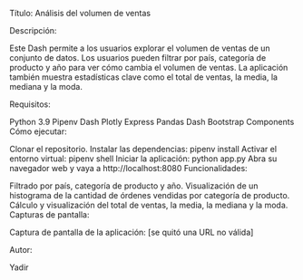 Título: Análisis del volumen de ventas

Descripción:

Este Dash permite a los usuarios explorar el volumen de ventas de un conjunto de datos. Los usuarios pueden filtrar por país, categoría de producto y año para ver cómo cambia el volumen de ventas. La aplicación también muestra estadísticas clave como el total de ventas, la media, la mediana y la moda.

Requisitos:

Python 3.9
Pipenv
Dash
Plotly Express
Pandas
Dash Bootstrap Components
Cómo ejecutar:

Clonar el repositorio.
Instalar las dependencias: pipenv install
Activar el entorno virtual: pipenv shell
Iniciar la aplicación: python app.py
Abra su navegador web y vaya a http://localhost:8080
Funcionalidades:

Filtrado por país, categoría de producto y año.
Visualización de un histograma de la cantidad de órdenes vendidas por categoría de producto.
Cálculo y visualización del total de ventas, la media, la mediana y la moda.
Capturas de pantalla:

Captura de pantalla de la aplicación: [se quitó una URL no válida]

Autor:

Yadir
